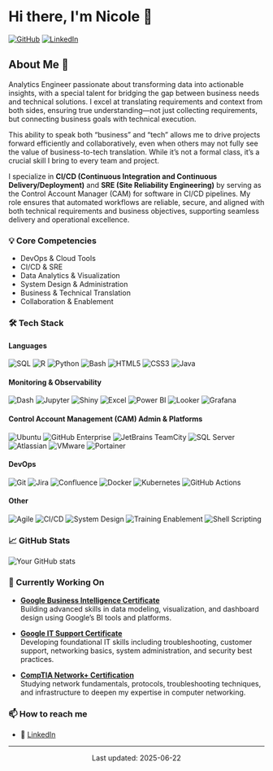 <!--
SPDX-FileCopyrightText: © 2025 Madison Nicole Goodwin https://github.com/NicoleDev021

SPDX-License-Identifier: CC-BY-4.0
-->

<!--
**NicoleDev021/NicoleDev021** is a ✨ _special_ ✨ repository because its `README.md` (this file) appears on your GitHub profile.

Here are some ideas to get you started:

- 🔭 I’m currently working on ...
- 🌱 I’m currently learning ...
- 👯 I’m looking to collaborate on ...
- 🤔 I’m looking for help with ...
- 💬 Ask me about ...
- 📫 How to reach me: ...
- 😄 Pronouns: ...
- ⚡ Fun fact: ...
-->

# Hi there, I'm Nicole 👋

[![GitHub](https://img.shields.io/badge/-Analytics%20Engineer-black?style=flat&logo=github)](https://github.com/NicoleDev021)
[![LinkedIn](https://img.shields.io/badge/-Connect%20on%20LinkedIn-blue?style=flat&logo=LinkedIn&logoColor=white)](https://www.linkedin.com/in/madison-goodwin/)

## About Me 🚀

Analytics Engineer passionate about transforming data into actionable insights, with a special talent for bridging the gap between business needs and technical solutions. I excel at translating requirements and context from both sides, ensuring true understanding—not just collecting requirements, but connecting business goals with technical execution. 

This ability to speak both “business” and “tech” allows me to drive projects forward efficiently and collaboratively, even when others may not fully see the value of business-to-tech translation. While it’s not a formal class, it’s a crucial skill I bring to every team and project.

I specialize in **CI/CD (Continuous Integration and Continuous Delivery/Deployment)** and **SRE (Site Reliability Engineering)** by serving as the Control Account Manager (CAM) for software in CI/CD pipelines. My role ensures that automated workflows are reliable, secure, and aligned with both technical requirements and business objectives, supporting seamless delivery and operational excellence.

### 💡 Core Competencies
- DevOps & Cloud Tools
- CI/CD & SRE
- Data Analytics & Visualization
- System Design & Administration
- Business & Technical Translation
- Collaboration & Enablement

### 🛠️ Tech Stack
#### Languages
![SQL](https://img.shields.io/badge/SQL-4479A1?style=flat&logo=postgresql&logoColor=white)
![R](https://img.shields.io/badge/R-276DC3?style=flat&logo=r&logoColor=white)
![Python](https://img.shields.io/badge/Python-3776AB?style=flat&logo=python&logoColor=white)
![Bash](https://img.shields.io/badge/Bash-4EAA25?style=flat&logo=gnubash&logoColor=white)
![HTML5](https://img.shields.io/badge/HTML5-E34F26?style=flat&logo=html5&logoColor=white)
![CSS3](https://img.shields.io/badge/CSS3-1572B6?style=flat&logo=css3&logoColor=white)
![Java](https://img.shields.io/badge/Java-007396?style=flat&logo=java&logoColor=white)

#### Monitoring & Observability
![Dash](https://img.shields.io/badge/Dash-000000?style=flat&logo=plotly&logoColor=white)
![Jupyter](https://img.shields.io/badge/Jupyter-F37626?style=flat&logo=jupyter&logoColor=white)
![Shiny](https://img.shields.io/badge/Shiny-1a9edb?style=flat&logo=r&logoColor=white)
![Excel](https://img.shields.io/badge/Excel-217346?style=flat&logo=microsoft-excel&logoColor=white)
![Power BI](https://img.shields.io/badge/Power%20BI-F2C811?style=flat&logo=powerbi&logoColor=black)
![Looker](https://img.shields.io/badge/Looker-4285F4?style=flat&logo=looker&logoColor=white)
![Grafana](https://img.shields.io/badge/Grafana-F46800?style=flat&logo=grafana&logoColor=white)

#### Control Account Management (CAM) Admin & Platforms
![Ubuntu](https://img.shields.io/badge/Ubuntu-E95420?style=flat&logo=ubuntu&logoColor=white)
![GitHub Enterprise](https://img.shields.io/badge/GitHub%20Enterprise-24292F?style=flat&logo=github&logoColor=white)
![JetBrains TeamCity](https://img.shields.io/badge/TeamCity-000000?style=flat&logo=jetbrains&logoColor=white)
![SQL Server](https://img.shields.io/badge/SQL%20Server-CC2927?style=flat&logo=microsoftsqlserver&logoColor=white)
![Atlassian](https://img.shields.io/badge/Atlassian-0052CC?style=flat&logo=atlassian&logoColor=white)
![VMware](https://img.shields.io/badge/VMware-607078?style=flat&logo=vmware&logoColor=white)
![Portainer](https://img.shields.io/badge/Portainer-13BEF9?style=flat&logo=portainer&logoColor=white)

#### DevOps
![Git](https://img.shields.io/badge/Git-F05032?style=flat&logo=git&logoColor=white)
![Jira](https://img.shields.io/badge/Jira-0052CC?style=flat&logo=jira&logoColor=white)
![Confluence](https://img.shields.io/badge/Confluence-172B4D?style=flat&logo=confluence&logoColor=white)
![Docker](https://img.shields.io/badge/Docker-2496ED?style=flat&logo=docker&logoColor=white)
![Kubernetes](https://img.shields.io/badge/Kubernetes-326CE5?style=flat&logo=kubernetes&logoColor=white)
![GitHub Actions](https://img.shields.io/badge/GitHub%20Actions-2088FF?style=flat&logo=githubactions&logoColor=white)

#### Other
![Agile](https://img.shields.io/badge/Agile-0277BD?style=flat)
![CI/CD](https://img.shields.io/badge/CI%2FCD-2C3E50?style=flat&logo=githubactions&logoColor=white)
![System Design](https://img.shields.io/badge/System%20Design-4F4F4F?style=flat)
![Training Enablement](https://img.shields.io/badge/Training%20Enablement-8E44AD?style=flat)
![Shell Scripting](https://img.shields.io/badge/Shell%20Scripting-4EAA25?style=flat&logo=gnubash&logoColor=white)

### 📈 GitHub Stats

![Your GitHub stats](https://github-readme-stats.vercel.app/api?username=NicoleDev021&show_icons=true&theme=vue-dark)

### 🔭 Currently Working On

- **[Google Business Intelligence Certificate](https://www.coursera.org/professional-certificates/google-business-intelligence)**  
  Building advanced skills in data modeling, visualization, and dashboard design using Google’s BI tools and platforms.

- **[Google IT Support Certificate](https://www.coursera.org/professional-certificates/google-it-support)**  
  Developing foundational IT skills including troubleshooting, customer support, networking basics, system administration, and security best practices.

- **[CompTIA Network+ Certification](https://www.comptia.org/en-us/certifications/network/#objectives)**  
  Studying network fundamentals, protocols, troubleshooting techniques, and infrastructure to deepen my expertise in computer networking.

### 📫 How to reach me
- 💼 [LinkedIn](https://www.linkedin.com/in/madison-goodwin/)

---
<p align="center">Last updated: 2025-06-22</p>
